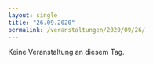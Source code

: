 ```yaml
---
layout: single
title: "26.09.2020"
permalink: /veranstaltungen/2020/09/26/
---
```


Keine Veranstaltung an diesem Tag.
